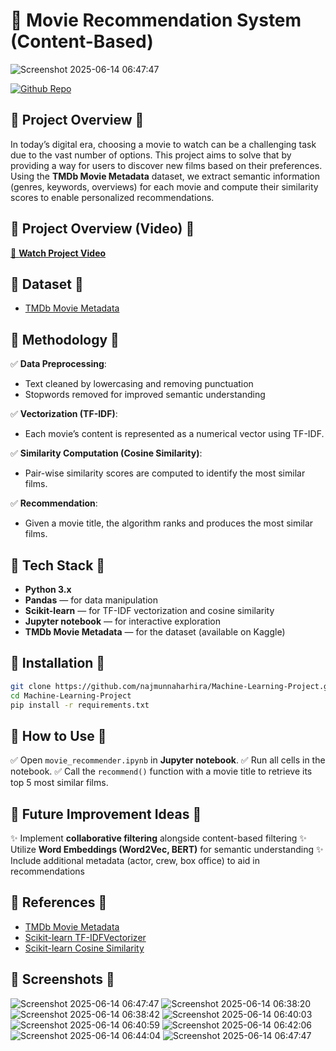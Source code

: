 
# 🍿 Movie Recommendation System (Content-Based)
![Screenshot 2025-06-14 06:47:47](https://github.com/user-attachments/assets/31919d4c-e784-4d4b-a681-3723ec6973c0)

[![Github Repo](https://img.shields.io/badge/GitHub-najmunnaharhira%2FMachine--Learning--Project-blue?logo=github)](https://github.com/najmunnaharhira/Machine-Learning-Project)

## 🔹 Project Overview 🔹

In today’s digital era, choosing a movie to watch can be a challenging task due to the vast number of options.
This project aims to solve that by providing a way for users to discover new films based on their preferences.
Using the **TMDb Movie Metadata** dataset, we extract semantic information (genres, keywords, overviews) for each movie and compute their similarity scores to enable personalized recommendations.

## 🔹 Project Overview (Video) 🔹

[🎥 **Watch Project Video**](https://drive.google.com/file/d/1_DSbAr7hg9L06LuBAsqyoxvKmy0C7qKC/view?usp=drivesdk)

## 🔹 Dataset 🔹

* [TMDb Movie Metadata](https://www.kaggle.com/datasets/tmdb/tmdb-movie-metadata)

## 🔹 Methodology 🔹

✅ **Data Preprocessing**:

* Text cleaned by lowercasing and removing punctuation
* Stopwords removed for improved semantic understanding

✅ **Vectorization (TF-IDF)**:

* Each movie’s content is represented as a numerical vector using TF-IDF.

✅ **Similarity Computation (Cosine Similarity)**:

* Pair-wise similarity scores are computed to identify the most similar films.

✅ **Recommendation**:

* Given a movie title, the algorithm ranks and produces the most similar films.

## 🔹 Tech Stack 🔹

* **Python 3.x**
* **Pandas** — for data manipulation
* **Scikit-learn** — for TF-IDF vectorization and cosine similarity
* **Jupyter notebook** — for interactive exploration
* **TMDb Movie Metadata** — for the dataset (available on Kaggle)

## 🔹 Installation 🔹

```bash
git clone https://github.com/najmunnaharhira/Machine-Learning-Project.git
cd Machine-Learning-Project
pip install -r requirements.txt
```

## 🔹 How to Use 🔹

✅ Open `movie_recommender.ipynb` in **Jupyter notebook**.
✅ Run all cells in the notebook.
✅ Call the `recommend()` function with a movie title to retrieve its top 5 most similar films.

## 🔹 Future Improvement Ideas 🔹

✨ Implement **collaborative filtering** alongside content-based filtering
✨ Utilize **Word Embeddings (Word2Vec, BERT)** for semantic understanding
✨ Include additional metadata (actor, crew, box office) to aid in recommendations

## 🔹 References 🔹

* [TMDb Movie Metadata](https://www.kaggle.com/datasets/tmdb/tmdb-movie-metadata)
* [Scikit-learn TF-IDFVectorizer](https://scikit-learn.org/stable/modules/generated/sklearn.feature_extraction.text.TfidfVectorizer.html)
* [Scikit-learn Cosine Similarity](https://scikit-learn.org/stable/modules/generated/sklearn.metrics.pairwise.cosine_similarity.html)

## 🔹 Screenshots 🔹
![Screenshot 2025-06-14 06:47:47](https://github.com/user-attachments/assets/31919d4c-e784-4d4b-a681-3723ec6973c0)
![Screenshot 2025-06-14 06:38:20](https://github.com/user-attachments/assets/52dc25ce-da61-458b-81b7-fe28fd560d6c)
![Screenshot 2025-06-14 06:38:42](https://github.com/user-attachments/assets/09239a4f-4373-4ccb-a5b0-c40c2959b36e)
![Screenshot 2025-06-14 06:40:03](https://github.com/user-attachments/assets/18362c33-0f9e-4a63-bcb3-c3d990d1d417)
![Screenshot 2025-06-14 06:40:59](https://github.com/user-attachments/assets/472da3dd-e39a-4d99-a4e4-fa6f0ec2924a)
![Screenshot 2025-06-14 06:42:06](https://github.com/user-attachments/assets/cd434380-0289-40e8-89c5-e30600137023)
![Screenshot 2025-06-14 06:44:04](https://github.com/user-attachments/assets/a01033e9-00b8-4c1f-9ebd-a5faad42485a)
![Screenshot 2025-06-14 06:47:47](https://github.com/user-attachments/assets/31919d4c-e784-4d4b-a681-3723ec6973c0)



